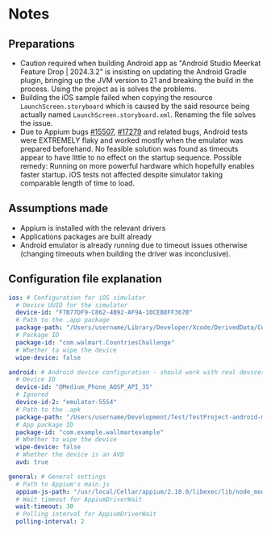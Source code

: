 # Notes

## Preparations

* Caution required when building Android app as "Android Studio Meerkat Feature Drop | 2024.3.2" is insisting on
  updating the Android Gradle plugin, bringing up the JVM version to 21 and breaking the build in the process. Using the
  project as is solves the problems.
* Building the iOS sample failed when copying the resource `LaunchScreen.storyboard` which is caused by the said
  resource being actually named `LaunchScreen.storyboard.xml`. Renaming the file solves the issue.
* Due to Appium
  bugs [#15507](https://github.com/appium/appium/issues/15507), [#17279](https://github.com/appium/appium/issues/17279)
  and related bugs, Android tests were EXTREMELY flaky and worked mostly when the emulator was prepared beforehand. No
  feasible solution was found as timeouts appear to have little to no effect on the startup sequence. Possible remedy:
  Running on more powerful hardware which hopefully enables faster startup. iOS tests not affected despite simulator
  taking comparable length of time to load.

## Assumptions made

* Appium is installed with the relevant drivers
* Applications packages are built already
* Android emulator is already running due to timeout issues otherwise (changing timeouts when building the driver was
  inconclusive).

## Configuration file explanation

```yaml
ios: # Configuration for iOS simulator
  # Device UUID for the simulator
  device-id: "F7B77DF9-C862-4B92-AF9A-10CEB8FF367B"
  # Path to the .app package
  package-path: "/Users/username/Library/Developer/Xcode/DerivedData/CountriesChallenge-grbnenqaqpxdrububxvklshuixrv/Build/Products/Debug-iphonesimulator/CountriesChallenge.app"
  # Package ID
  package-id: "com.walmart.CountriesChallenge"
  # Whether to wipe the device
  wipe-device: false

android: # Android device configuration - should work with real devices, too
  # Device ID
  device-id: "@Medium_Phone_AOSP_API_35"
  # Ignored
  device-id-2: "emulator-5554"
  # Path to the .apk
  package-path: "/Users/username/Development/Test/TestProject-android-main/app/build/outputs/apk/debug/app-debug.apk"
  # App package ID
  package-id: "com.example.wallmartexample"
  # Whether to wipe the device
  wipe-device: false
  # Whether the device is an AVD
  avd: true

general: # General settings
  # Path to Appium's main.js
  appium-js-path: "/usr/local/Cellar/appium/2.18.0/libexec/lib/node_modules/appium/build/lib/main.js"
  # Wait timeout for AppiumDriverWait
  wait-timeout: 30
  # Polling interval for AppiumDriverWait
  polling-interval: 2
```